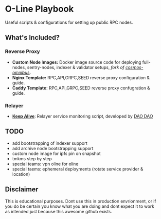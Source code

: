 # O-Line Playbook

Useful scripts & configurations for setting up public RPC nodes.

## What's Included?

### Reverse Proxy

- **Custom Node Images:** Docker image source code for deploying full-nodes, sentry-nodes, indexer & validator setups, *fork of [cosmos-omnibus](https://github.com/akash-network/cosmos-omnibus)*.
- **Nginx Template:** RPC,API,GRPC,SEED reverse proxy configuration & guide.
- **Caddy Template:** RPC,API,GRPC,SEED reverse proxy confugration & guide.

### Relayer

- [**Keep Alive**](./relayer/keepalive/README.md): Relayer service monitoring script, developed by [DAO DAO](https://github.com/DA0-DA0/)

## TODO

- add bootstrapping of indexer support
- add archive node bootstrapping support
- custom node image for ipfs pin on snapshot
- tmkms step by step
- special teams: vpn oline for oline
- special taems: ephemeral deployments (rotate service provider & location)

## Disclaimer

This is educational purposes. Dont use this in production envrionment, or if you do be certain you know what you are doing and dont expect it to work as intended just because this awesome github exists.
